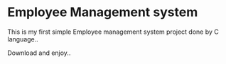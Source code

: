 # Employee Management system

This is my first simple Employee management system project done by C language..

Download and enjoy..

